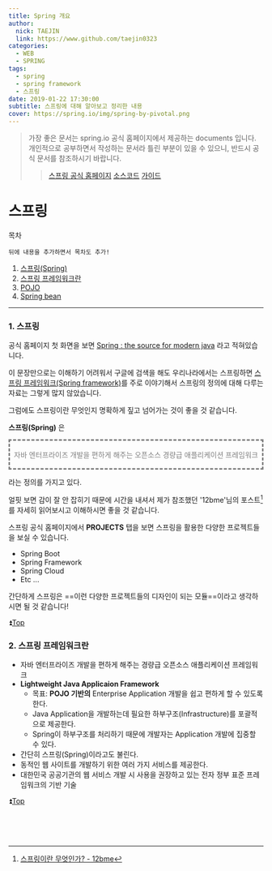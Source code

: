 ```yaml
---
title: Spring 개요
author:
  nick: TAEJIN  
  link: https://www.github.com/taejin0323
categories:
  - WEB
  - SPRING
tags:
  - spring
  - spring framework
  - 스프링
date: 2019-01-22 17:30:00
subtitle: 스프링에 대해 알아보고 정리한 내용
cover: https://spring.io/img/spring-by-pivotal.png
---
```

> 가장 좋은 문서는 spring.io 공식 홈페이지에서 제공하는 documents 입니다. 개인적으로 공부하면서 작성하는 문서라 틀린 부분이 있을 수 있으니, 반드시 공식 문서를 참조하시기 바랍니다.
> > [스프링 공식 홈페이지](https://spring.io)
> > [소스코드](https://github.com/spring-projects)
> > [가이드](https://spring.io/guides)

# 스프링

목차

```
뒤에 내용을 추가하면서 목차도 추가!
```

1. [스프링(Spring)](#1-스프링)
2. [스프링 프레임워크란](#2-스프링-프레임워크란)
3. [POJO](#POJO)
4. [Spring bean](#Spring-bean)

------

### 1. 스프링

공식 홈페이지 첫 화면을 보면 <u>Spring : the source for modern java</u> 라고 적혀있습니다.

이 문장만으로는 이해하기 어려워서 구글에 검색을 해도 우리나라에서는 스프링하면 <u>스프링 프레임워크(Spring framework)</u>를 주로 이야기해서 스프링의 정의에 대해 다루는 자료는 그렇게 많지 않았습니다.

그럼에도 스프링이란 무엇인지 명확하게 짚고 넘어가는 것이 좋을 것 같습니다.

**스프링(Spring)** 은

<div style="border:3px; border-style:dashed; color:grey; text-align:center">
  <br>자바 엔터프라이즈 개발을 편하게 해주는 오픈소스 경량급 애플리케이션 프레임워크<br><br>
</div>

라는 정의를 가지고 있다.

 얼핏 보면 감이 잘 안 잡히기 때문에 시간을 내셔서 제가 참조했던 '12bme'님의 포스트[^1] 를 자세히 읽어보시고 이해하시면 좋을 것 같습니다.



 스프링 공식 홈페이지에서 **PROJECTS** 탭을 보면 스프링을 활용한 다양한 프로젝트들을 보실 수 있습니다.

- Spring Boot
- Spring Framework
- Spring Cloud
- Etc ...



 간단하게 스프링은 ==이런 다양한 프로젝트들의 디자인이 되는 모듈==이라고 생각하시면 될 것 같습니다!



:arrow_double_up:[Top](#스프링)   
[^1]: [스프링이란 무엇인가? - 12bme](https://12bme.tistory.com/157)



### 2. 스프링 프레임워크란

- 자바 엔터프라이즈 개발을 편하게 해주는 경량급 오픈소스 애플리케이션 프레임워크
- **Lightweight Java Applicaion Framework**
  - 목표: **POJO 기반의** Enterprise Application 개발을 쉽고 편하게 할 수 있도록 한다.
  - Java Application을 개발하는데 필요한 하부구조(Infrastructure)를 포괄적으로 제공한다.
  - Spring이 하부구조를 처리하기 때문에 개발자는 Application 개발에 집중할 수 있다.
- 간단히 스프링(Spring)이라고도 불린다.
- 동적인 웹 사이트를 개발하기 위한 여러 가지 서비스를 제공한다.
- 대한민국 공공기관의 웹 서비스 개발 시 사용을 권장하고 있는 전자 정부 표준 프레임워크의 기반 기술



:arrow_double_up:[Top](#스프링)   ​

<br><br><br>
